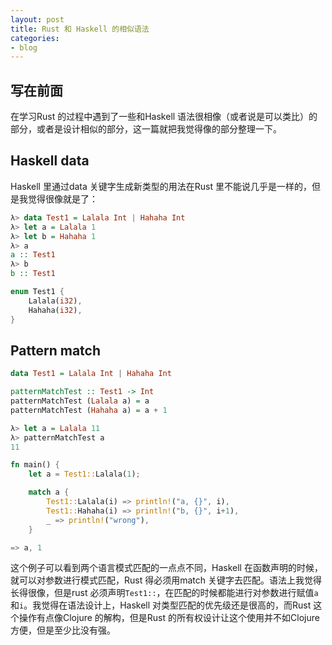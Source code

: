 ```yaml
---
layout: post
title: Rust 和 Haskell 的相似语法
categories:
- blog
---
```


## 写在前面

在学习Rust 的过程中遇到了一些和Haskell 语法很相像（或者说是可以类比）的部分，或者是设计相似的部分，这一篇就把我觉得像的部分整理一下。

## Haskell data 

Haskell 里通过data 关键字生成新类型的用法在Rust 里不能说几乎是一样的，但是我觉得很像就是了：

```haskell
λ> data Test1 = Lalala Int | Hahaha Int
λ> let a = Lalala 1
λ> let b = Hahaha 1
λ> a
a :: Test1
λ> b
b :: Test1
```

```rust
enum Test1 {
    Lalala(i32),
    Hahaha(i32),
}
```

## Pattern match


```haskell
data Test1 = Lalala Int | Hahaha Int

patternMatchTest :: Test1 -> Int
patternMatchTest (Lalala a) = a
patternMatchTest (Hahaha a) = a + 1

λ> let a = Lalala 11
λ> patternMatchTest a
11
```

```rust
fn main() {
    let a = Test1::Lalala(1);

	match a {
        Test1::Lalala(i) => println!("a, {}", i),
        Test1::Hahaha(i) => println!("b, {}", i+1),
        _ => println!("wrong"),
    }

=> a, 1
```

这个例子可以看到两个语言模式匹配的一点点不同，Haskell 在函数声明的时候，就可以对参数进行模式匹配，Rust 得必须用match 关键字去匹配。语法上我觉得长得很像，但是rust 必须声明`Test1::`，在匹配的时候都能进行对参数进行赋值`a`和`i`。我觉得在语法设计上，Haskell 对类型匹配的优先级还是很高的，而Rust 这个操作有点像Clojure 的解构，但是Rust 的所有权设计让这个使用并不如Clojure 方便，但是至少比没有强。

